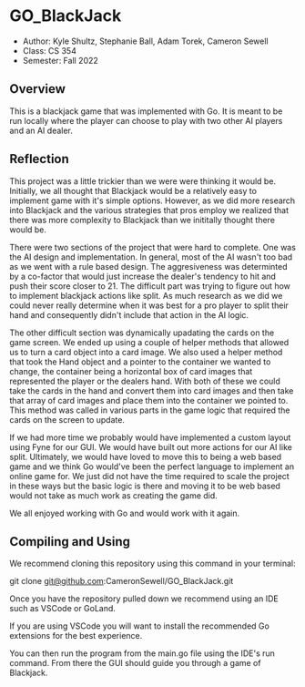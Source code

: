 # GO_BlackJack

* Author: Kyle Shultz, Stephanie Ball, Adam Torek, Cameron Sewell
* Class: CS 354
* Semester: Fall 2022

## Overview

This is a blackjack game that was implemented with Go. It is meant to be run locally where the player can choose to play with two other AI players and an AI dealer. 

## Reflection

This project was a little trickier than we were were thinking it would be.  Initially, we all thought that Blackjack would be a relatively easy to implement game with it's simple options. However, as we did more research into Blackjack and the various strategies that pros employ we realized that there was more complexity to Blackjack than we inititally thought there would be.

There were two sections of the project that were hard to complete.  One was the AI design and implementation. In general, most of the AI wasn't too bad as we went with a rule based design. The aggresiveness was determinted by a co-factor that would just increase the dealer's tendency to hit and push their score closer to 21. The difficult part was trying to figure out how to implement blackjack actions like split. As much research as we did we could never really determine when it was best for a pro player to split their hand and consequently didn't include that action in the AI logic. 

The other difficult section was dynamically upadating the cards on the game screen. We ended up using a couple of helper methods that allowed us to turn a card object into a card image.  We also used a helper method that took the Hand object and a pointer to the container we wanted to change, the container being a horizontal box of card images that represented the player or the dealers hand. With both of these we could take the cards in the hand and convert them into card images and then take that array of card images and place them into the container we pointed to. This method was called in various parts in the game logic that required the cards on the screen to update. 

If we had more time we probably would have implemented a custom layout using Fyne for our GUI. We would have built out more actions for our AI like split. Ultimately, we would have loved to move this to being a web based game and we think Go would've been the perfect language to implement an online game for. We just did not have the time required to scale the project in these ways but the basic logic is there and moving it to be web based would not take as much work as creating the game did. 

We all enjoyed working with Go and would work with it again.  

## Compiling and Using

We recommend cloning this repository using this command in your terminal:

git clone git@github.com:CameronSewell/GO_BlackJack.git

Once you have the repository pulled down we recommend using an IDE such as VSCode or GoLand. 

If you are using VSCode you will want to install the recommended Go extensions for the best experience. 

You can then run the program from the main.go file using the IDE's run command. From there the GUI should guide you through a game of Blackjack. 
